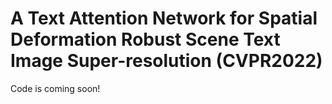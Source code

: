 # A Text Attention Network for Spatial Deformation Robust Scene Text Image Super-resolution (CVPR2022)

Code is coming soon!

